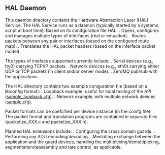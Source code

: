 ## HAL Daemon
This daemon directory contains the Hardware Abstraction Layer (HAL) Service.
The HAL Service runs as a daemon (typically started by a systemd script at boot 
time).  Based on its conifguration file HAL:
. Opens, configures and manages multiple types of interfaces (real or emualted).
. Routes packets between any pair or interfaces (based on the configured route map).
. Translates the HAL packet headers (based on the interface packet model).

The types of intefaces supported currently include:
. Serial devices (e.g., tty0) carrying TCP/IP packets.
. Network devices (e.g., eth0) carrying either UDP or TCP packets (in client and/or server mode).
. ZeroMQ pub/sub with the applications.

The HAL directory contains two example coniguration file (based on a libconfig format):
. Loopback example, useful for local testing of the API ([sample_loopback.cfg](../sample_loopback.cfg)).
. Network example, with multiple network devices 
([sample.cfg](../sample.cfg)).

Packet formats can be spefcified per device instance (in the conifg file). 
The packet format and translation programs are contained in separate files
(packetize_XXX.c and packetize_XXX.h).

Planned HAL extensions include:
. Configuring the cross domain guards.
. Performing any ADU encoding/decoding.
. Mediating  exchange between the application and the guard devices, handling the multiplexing/demultiplexing, segmentation/reassembly and rate control, as applicable.

